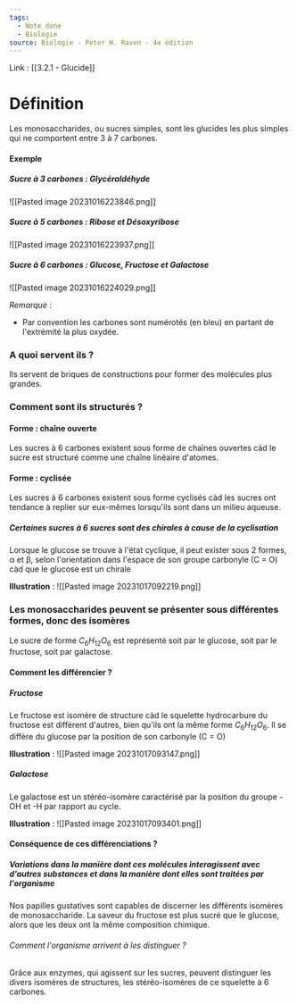 ```yaml
---
tags:
  - Note_done
  - Biologie
source: Biologie - Peter H. Raven - 4e édition
---
```


Link : [[3.2.1 - Glucide]]

# Définition
Les monosaccharides, ou sucres simples, sont les glucides les plus simples qui ne comportent entre 3 à 7 carbones.
#### Exemple
##### Sucre à 3 carbones : Glycéraldéhyde 
![[Pasted image 20231016223846.png]]
##### Sucre à 5 carbones : Ribose et Désoxyribose
![[Pasted image 20231016223937.png]]
##### Sucre à 6 carbones : Glucose, Fructose et Galactose 
![[Pasted image 20231016224029.png]]

_Remarque_ :
- Par convention les carbones sont numérotés (en bleu) en partant de l'extrémité la plus oxydée.

### A quoi servent ils ?
Ils servent de briques de constructions pour former des molécules plus grandes.

### Comment sont ils structurés ?
#### Forme : chaîne ouverte
Les sucres à 6 carbones existent sous forme de chaînes ouvertes càd le sucre est structuré comme une chaîne linéaire d'atomes.

#### Forme : cyclisée
Les sucres à 6 carbones existent sous forme cyclisés càd les sucres ont tendance à replier sur eux-mêmes lorsqu'ils sont dans un milieu aqueuse.

##### Certaines sucres à 6 sucres sont des chirales à cause de la cyclisation
Lorsque le glucose se trouve à l'état cyclique, il peut exister sous 2 formes, α et β, selon l'orientation dans l'espace de son groupe carbonyle (C = O) càd que le glucose est un chirale

**Illustration** :
![[Pasted image 20231017092219.png]]

### Les monosaccharides peuvent se présenter sous différentes formes, donc des isomères
Le sucre de forme $C_6H_{12}O_6$ est représenté soit par le glucose, soit par le fructose, soit par galactose.

#### Comment les différencier ?
##### Fructose
Le fructose est isomère de structure càd le squelette hydrocarbure du fructose est différent d'autres, bien qu'ils ont la même forme $C_6H_{12}O_6$. Il se diffère du glucose par la position de son carbonyle (C = O)

**Illustration** :
![[Pasted image 20231017093147.png]]

##### Galactose 
Le galactose est un stéréo-isomère caractérisé par la position du groupe -OH et -H par rapport au cycle.

**Illustration** :
![[Pasted image 20231017093401.png]]

#### Conséquence de ces différenciations ?
##### Variations dans la manière dont ces molécules interagissent avec d'autres substances et dans la manière dont elles sont traitées par l'organisme
Nos papilles gustatives sont capables de discerner les différents isomères de monosaccharide. La saveur du fructose est plus sucré que le glucose, alors que les deux ont la même composition chimique. 

###### Comment l'organisme arrivent à les distinguer ?
Grâce aux enzymes, qui agissent sur les sucres, peuvent distinguer les divers isomères de structures, les stéréo-isomères de ce squelette à 6 carbones.

